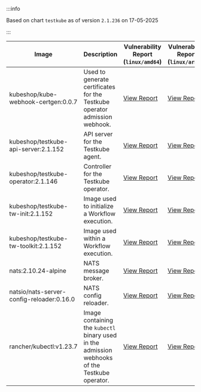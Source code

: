 :::info

Based on chart `testkube` as of version `2.1.236` on 17-05-2025

:::

| Image | Description | Vulnerability Report (`linux/amd64`) | Vulnerability Report (`linux/arm64`) | Docker Image |
|-------|-------------|----------------------------------------|----------------------------------------|--------------|
| kubeshop/kube-webhook-certgen:0.0.7 | Used to generate certificates for the Testkube operator admission webhook. | [View Report](./kube-webhook-certgen-0.0.7_linux_amd64.md) | [View Report](./kube-webhook-certgen-0.0.7_linux_arm64.md) | [View Image](https://hub.docker.com/layers/kubeshop/kube-webhook-certgen/0.0.7/images/sha256-99c5ac7ef7cf17b180a3ae9d11144120ff203017d6bd805dc95ab2648a5a6e7e?context=explore) |
| kubeshop/testkube-api-server:2.1.152 | API server for the Testkube agent. | [View Report](./testkube-api-server-2.1.152_linux_amd64.md) | [View Report](./testkube-api-server-2.1.152_linux_arm64.md) | [View Image](https://hub.docker.com/layers/kubeshop/testkube-api-server/2.1.152/images/sha256-981b0da1ce6cc5fe1a44ed7af94b6f6d18bd819f93769c2d2369503fcb8cf15b?context=explore) |
| kubeshop/testkube-operator:2.1.146 | Controller for the Testkube operator. | [View Report](./testkube-operator-2.1.146_linux_amd64.md) | [View Report](./testkube-operator-2.1.146_linux_arm64.md) | [View Image](https://hub.docker.com/layers/kubeshop/testkube-operator/2.1.146/images/sha256-f1f469ec2a2ac4149cea90719bd12afda3c12fb81f916dc8d37e18370d8d7be9?context=explore) |
| kubeshop/testkube-tw-init:2.1.152 | Image used to initialize a Workflow execution. | [View Report](./testkube-tw-init-2.1.152_linux_amd64.md) | [View Report](./testkube-tw-init-2.1.152_linux_arm64.md) | [View Image](https://hub.docker.com/layers/kubeshop/testkube-tw-init/2.1.152/images/sha256-e8611ec6dd7b62034d015ba12a88e24586ab3ffed7be08cb62e25f93bb20f93b?context=explore) |
| kubeshop/testkube-tw-toolkit:2.1.152 | Image used within a Workflow execution. | [View Report](./testkube-tw-toolkit-2.1.152_linux_amd64.md) | [View Report](./testkube-tw-toolkit-2.1.152_linux_arm64.md) | [View Image](https://hub.docker.com/layers/kubeshop/testkube-tw-toolkit/2.1.152/images/sha256-007fee0ffb5fe4e8e9df6823de9ad540fa33b7927468bb81b6f0cde8b086c18c?context=explore) |
| nats:2.10.24-alpine | NATS message broker. | [View Report](./nats-2.10.24-alpine_linux_amd64.md) | [View Report](./nats-2.10.24-alpine_linux_arm64.md) | [View Image](https://hub.docker.com/layers/library/nats/2.10.24-alpine/images/sha256-d13ec5ce79a02e1be937820dd36db611e25bd0c08cd9947fa9a5d52a56bf91fc?context=explore) |
| natsio/nats-server-config-reloader:0.16.0 | NATS config reloader. | [View Report](./nats-server-config-reloader-0.16.0_linux_amd64.md) | [View Report](./nats-server-config-reloader-0.16.0_linux_arm64.md) | [View Image](https://hub.docker.com/layers/natsio/nats-server-config-reloader/0.16.0/images/sha256-6e1f185d0f39fdf6032872bd20f1ce134d4e18c923d55f7cf93d40afcf6a8ffe?context=explore) |
| rancher/kubectl:v1.23.7 | Image containing the `kubectl` binary used in the admission webhooks of the Testkube operator. | [View Report](./kubectl-v1.23.7_linux_amd64.md) | [View Report](./kubectl-v1.23.7_linux_arm64.md) | [View Image](https://hub.docker.com/layers/rancher/kubectl/v1.23.7/images/sha256-139cffe27d95d9b3cdeb782a7456cf5eb6a2d18b7a90b85a2c0bde4ff295bae8?context=explore) |
